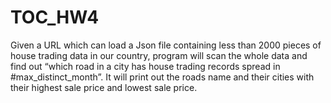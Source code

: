 TOC_HW4
=======

Given a URL which can load a Json file containing less than 2000 pieces of house trading data in our country, program will scan the whole data and find out “which road in a city has house trading records spread in #max_distinct_month”. It will print out the roads name and their cities with their highest sale price and lowest sale price.
